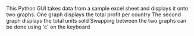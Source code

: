 This Python GUI takes data from a sample excel sheet and displays it onto two graphs.
One graph displays the total profit per country
The second graph displays the total units sold
Swapping between the two graphs can be done using 'c' on the keyboard

